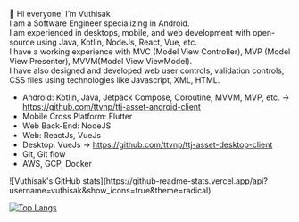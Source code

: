👋 Hi everyone, I’m Vuthisak
<br/>
I am a Software Engineer specializing in Android. <br/>
I am experienced in desktops, mobile, and web development with open-source using Java, Kotlin, NodeJs, React, Vue, etc.  <br/>
I have a working experience with MVC (Model View Controller), MVP (Model View Presenter), MVVM(Model View ViewModel).  <br/>
I have also designed and developed web user controls, validation controls, CSS files using technologies like Javascript, XML, HTML.

- Android: Kotlin, Java, Jetpack Compose, Coroutine, MVVM, MVP, etc. -> https://github.com/ttvnp/ttj-asset-android-client
- Mobile Cross Platform: Flutter
- Web Back-End: NodeJS
- Web: ReactJs, VueJs
- Desktop: VueJs -> https://github.com/ttvnp/ttj-asset-desktop-client
- Git, Git flow
- AWS, GCP, Docker

<tr><td>
  ![Vuthisak's GitHub stats](https://github-readme-stats.vercel.app/api?username=vuthisak&show_icons=true&theme=radical)

[![Top Langs](https://github-readme-stats.vercel.app/api/top-langs/?username=vuthisak&layout=compact)](https://github.com/anuraghazra/github-readme-stats)
  </td></tr>

<!---
Vuthisak/Vuthisak is a ✨ special ✨ repository because its `README.md` (this file) appears on your GitHub profile.
You can click the Preview link to take a look at your changes.
--->

